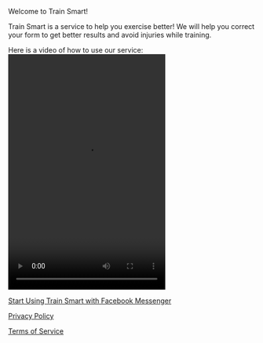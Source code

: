 Welcome to Train Smart!

Train Smart is a service to help you exercise better! We will help you correct your form to get better results and avoid injuries while training.

Here is a video of how to use our service:
<video src="HowToTrainSmartEng.mp4" width="320" height="480" controls preload></video>

[Start Using Train Smart with Facebook Messenger](https://m.me/TrainSmart2018)

[Privacy Policy](privacy)

[Terms of Service](tos)
